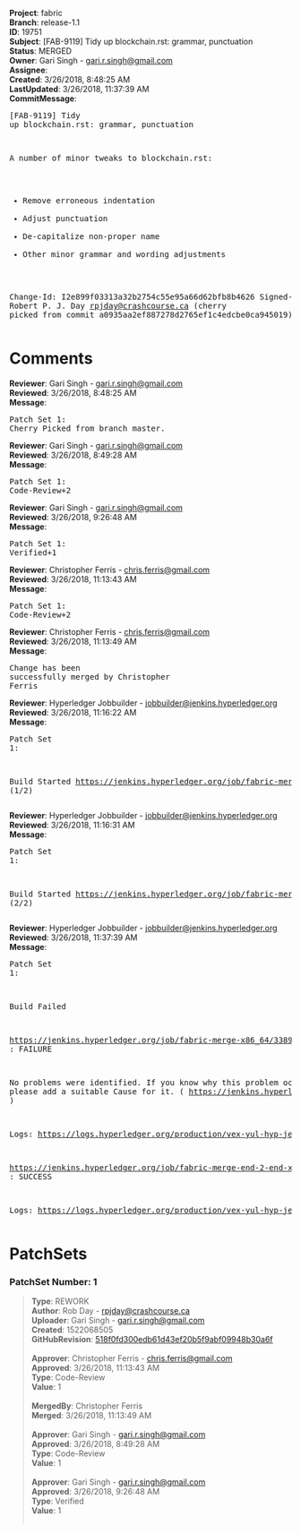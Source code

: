 <strong>Project</strong>: fabric<br><strong>Branch</strong>: release-1.1<br><strong>ID</strong>: 19751<br><strong>Subject</strong>: [FAB-9119] Tidy up blockchain.rst: grammar, punctuation<br><strong>Status</strong>: MERGED<br><strong>Owner</strong>: Gari Singh - gari.r.singh@gmail.com<br><strong>Assignee</strong>:<br><strong>Created</strong>: 3/26/2018, 8:48:25 AM<br><strong>LastUpdated</strong>: 3/26/2018, 11:37:39 AM<br><strong>CommitMessage</strong>:<br><pre>[FAB-9119] Tidy up blockchain.rst: grammar, punctuation

A number of minor tweaks to blockchain.rst:

 - Remove erroneous indentation
 - Adjust punctuation
 - De-capitalize non-proper name
 - Other minor grammar and wording adjustments

Change-Id: I2e899f03313a32b2754c55e95a66d62bfb8b4626
Signed-off-by: Robert P. J. Day <rpjday@crashcourse.ca>
(cherry picked from commit a0935aa2ef887278d2765ef1c4edcbe0ca945019)
</pre><h1>Comments</h1><strong>Reviewer</strong>: Gari Singh - gari.r.singh@gmail.com<br><strong>Reviewed</strong>: 3/26/2018, 8:48:25 AM<br><strong>Message</strong>: <pre>Patch Set 1: Cherry Picked from branch master.</pre><strong>Reviewer</strong>: Gari Singh - gari.r.singh@gmail.com<br><strong>Reviewed</strong>: 3/26/2018, 8:49:28 AM<br><strong>Message</strong>: <pre>Patch Set 1: Code-Review+2</pre><strong>Reviewer</strong>: Gari Singh - gari.r.singh@gmail.com<br><strong>Reviewed</strong>: 3/26/2018, 9:26:48 AM<br><strong>Message</strong>: <pre>Patch Set 1: Verified+1</pre><strong>Reviewer</strong>: Christopher Ferris - chris.ferris@gmail.com<br><strong>Reviewed</strong>: 3/26/2018, 11:13:43 AM<br><strong>Message</strong>: <pre>Patch Set 1: Code-Review+2</pre><strong>Reviewer</strong>: Christopher Ferris - chris.ferris@gmail.com<br><strong>Reviewed</strong>: 3/26/2018, 11:13:49 AM<br><strong>Message</strong>: <pre>Change has been successfully merged by Christopher Ferris</pre><strong>Reviewer</strong>: Hyperledger Jobbuilder - jobbuilder@jenkins.hyperledger.org<br><strong>Reviewed</strong>: 3/26/2018, 11:16:22 AM<br><strong>Message</strong>: <pre>Patch Set 1:

Build Started https://jenkins.hyperledger.org/job/fabric-merge-x86_64/3389/ (1/2)</pre><strong>Reviewer</strong>: Hyperledger Jobbuilder - jobbuilder@jenkins.hyperledger.org<br><strong>Reviewed</strong>: 3/26/2018, 11:16:31 AM<br><strong>Message</strong>: <pre>Patch Set 1:

Build Started https://jenkins.hyperledger.org/job/fabric-merge-end-2-end-x86_64/2059/ (2/2)</pre><strong>Reviewer</strong>: Hyperledger Jobbuilder - jobbuilder@jenkins.hyperledger.org<br><strong>Reviewed</strong>: 3/26/2018, 11:37:39 AM<br><strong>Message</strong>: <pre>Patch Set 1:

Build Failed 

https://jenkins.hyperledger.org/job/fabric-merge-x86_64/3389/ : FAILURE

No problems were identified. If you know why this problem occurred, please add a suitable Cause for it. ( https://jenkins.hyperledger.org/job/fabric-merge-x86_64/3389/ )

Logs: https://logs.hyperledger.org/production/vex-yul-hyp-jenkins-3/fabric-merge-x86_64/3389

https://jenkins.hyperledger.org/job/fabric-merge-end-2-end-x86_64/2059/ : SUCCESS

Logs: https://logs.hyperledger.org/production/vex-yul-hyp-jenkins-3/fabric-merge-end-2-end-x86_64/2059</pre><h1>PatchSets</h1><h3>PatchSet Number: 1</h3><blockquote><strong>Type</strong>: REWORK<br><strong>Author</strong>: Rob Day - rpjday@crashcourse.ca<br><strong>Uploader</strong>: Gari Singh - gari.r.singh@gmail.com<br><strong>Created</strong>: 1522068505<br><strong>GitHubRevision</strong>: [518f0fd300edb61d43ef20b5f9abf09948b30a6f](https://github.com/hyperledger/fabric/commit/518f0fd300edb61d43ef20b5f9abf09948b30a6f)<br><br><strong>Approver</strong>: Christopher Ferris - chris.ferris@gmail.com<br><strong>Approved</strong>: 3/26/2018, 11:13:43 AM<br><strong>Type</strong>: Code-Review<br><strong>Value</strong>: 1<br><br><strong>MergedBy</strong>: Christopher Ferris<br><strong>Merged</strong>: 3/26/2018, 11:13:49 AM<br><br><strong>Approver</strong>: Gari Singh - gari.r.singh@gmail.com<br><strong>Approved</strong>: 3/26/2018, 8:49:28 AM<br><strong>Type</strong>: Code-Review<br><strong>Value</strong>: 1<br><br><strong>Approver</strong>: Gari Singh - gari.r.singh@gmail.com<br><strong>Approved</strong>: 3/26/2018, 9:26:48 AM<br><strong>Type</strong>: Verified<br><strong>Value</strong>: 1<br><br></blockquote>